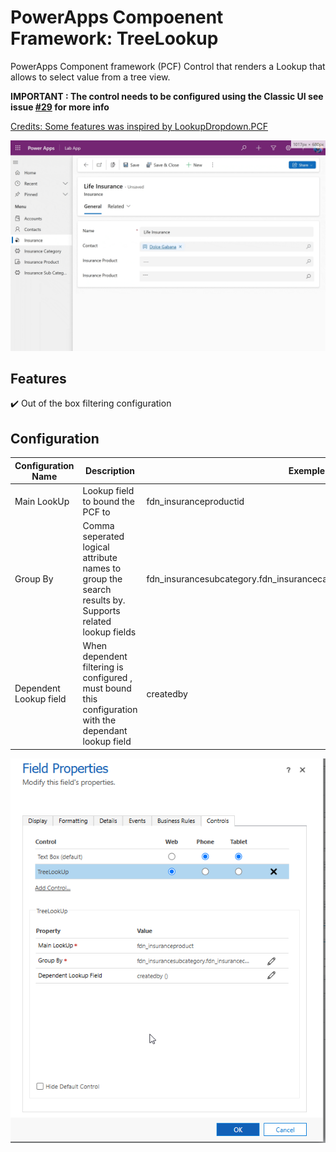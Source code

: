 # PowerApps Compoenent Framework: TreeLookup
PowerApps Component framework (PCF) Control that renders a Lookup that allows to select value from a tree view.
 
**IMPORTANT : The control needs to be configured using the Classic UI see issue [#29](https://github.com/drivardxrm/LookupDropdown.PCF/issues/29) for more info** 

<ins>Credits: Some features was inspired by [LookupDropdown.PCF](https://github.com/drivardxrm/LookupDropdown.PCF)</ins>

![demo](/docs/recordemo.gif)

## Features

:heavy_check_mark: Out of the box filtering configuration


## Configuration

| Configuration Name  | Description | Exemple |
| ------------- | ------------- |------------- |
| Main LookUp | Lookup field to bound the PCF to  | fdn_insuranceproductid |
| Group By  | Comma seperated logical attribute names to group the search results by. Supports related lookup fields  | fdn_insurancesubcategory.fdn_insurancecategory,fdn_insurancesubcategory  |
| Dependent Lookup field | When dependent filtering is configured , must bound this configuration with the dependant lookup field | createdby  |

![image](/docs/TreeLookupConfig.png)

